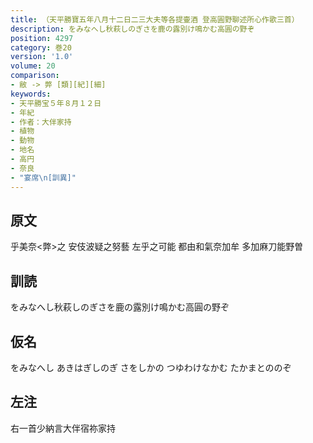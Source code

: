 ```yaml
---
title: （天平勝寶五年八月十二日二三大夫等各提壷酒 登高圓野聊述所心作歌三首）
description: をみなへし秋萩しのぎさを鹿の露別け鳴かむ高圓の野ぞ
position: 4297
category: 巻20
version: '1.0'
volume: 20
comparison:
- 敝 -> 弊 [類][紀][細]
keywords:
- 天平勝宝５年８月１２日
- 年紀
- 作者：大伴家持
- 植物
- 動物
- 地名
- 高円
- 奈良
- "宴席\n[訓異]"
---
```


## 原文

乎美奈<弊>之 安伎波疑之努藝 左乎之可能 都由和氣奈加牟 多加麻刀能野曽

## 訓読

をみなへし秋萩しのぎさを鹿の露別け鳴かむ高圓の野ぞ

## 仮名

をみなへし あきはぎしのぎ さをしかの つゆわけなかむ たかまとののぞ

## 左注

右一首少納言大伴宿祢家持

